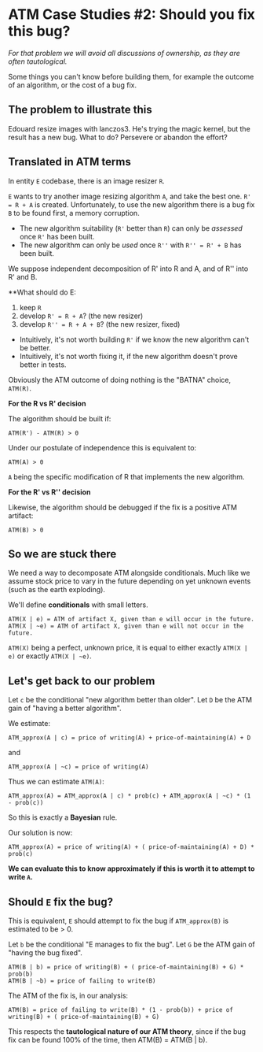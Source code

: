 # ATM Case Studies #2: Should you fix this bug?

_For that problem we will avoid all discussions of ownership, as they are often tautological._

Some things you can't know before building them, for example the outcome of an algorithm, or the cost of a bug fix.


## The problem to illustrate this

Edouard resize images with lanczos3. He's trying the magic kernel, but the result has a new bug. What to do? Persevere or abandon the effort?


## Translated in ATM terms

In entity `E` codebase, there is an image resizer `R`.

`E` wants to try another image resizing algorithm `A`, and take the best one. `R' = R + A` is created.
Unfortunately, to use the new algorithm there is a bug fix `B` to be found first, a memory corruption.

- The new algorithm suitability (`R'` better than `R`) can only be _assessed_ once `R'` has been built.
- The new algorithm can only be _used_ once `R''` with `R'' = R' + B` has been built.

We suppose independent decomposition of R' into R and A, and of R'' into R' and B.

**What should do E:
  1. keep `R`
  2. develop `R' = R + A`? (the new resizer)
  3. develop `R'' = R + A + B`? (the new resizer, fixed)

- Intuitively, it's not worth building `R'` if we know the new algorithm can't be better.
- Intuitively, it's not worth fixing it, if the new algorithm doesn't prove better in tests.


Obviously the ATM outcome of doing nothing is the "BATNA" choice, `ATM(R)`.


**For the R vs R' decision**

The algorithm should be built if:
```
ATM(R') - ATM(R) > 0
```

Under our postulate of independence this is equivalent to:
```
ATM(A) > 0
```

`A` being the specific modification of R that implements the new algorithm.


**For the R' vs R'' decision**

Likewise, the algorithm should be debugged if the fix is a positive ATM artifact:
```
ATM(B) > 0
```


## So we are stuck there

We need a way to decomposate ATM alongside conditionals.
Much like we assume stock price to vary in the future depending on yet unknown events (such as the earth exploding).

We'll define **conditionals** with small letters.
```
ATM(X | e) = ATM of artifact X, given than e will occur in the future.
ATM(X | ~e) = ATM of artifact X, given than e will not occur in the future.
```

`ATM(X)` being a perfect, unknown price, it is equal to either exactly `ATM(X | e)` or exactly `ATM(X | ~e)`.


## Let's get back to our problem

Let `c` be the conditional "new algorithm better than older".
Let `D` be the ATM gain of "having a better algorithm".

We estimate:
```
ATM_approx(A | c) = price of writing(A) + price-of-maintaining(A) + D
```

and

```
ATM_approx(A | ~c) = price of writing(A)
```

Thus we can estimate `ATM(A)`:
```
ATM_approx(A) = ATM_approx(A | c) * prob(c) + ATM_approx(A | ~c) * (1 - prob(c))
```

So this is exactly a **Bayesian** rule.

Our solution is now:

```
ATM_approx(A) = price of writing(A) + ( price-of-maintaining(A) + D) * prob(c)
```

**We can evaluate this to know approximately if this is worth it to attempt to write `A`.**



## Should `E` fix the bug?

This is equivalent, `E` should attempt to fix the bug if `ATM_approx(B)` is estimated to be > 0.


Let `b` be the conditional "E manages to fix the bug".
Let `G` be the ATM gain of "having the bug fixed".
```
ATM(B | b) = price of writing(B) + ( price-of-maintaining(B) + G) * prob(b)
ATM(B | ~b) = price of failing to write(B)
```

The ATM of the fix is, in our analysis:
```
ATM(B) = price of failing to write(B) * (1 - prob(b)) + price of writing(B) + ( price-of-maintaining(B) + G)
```

This respects the **tautological nature of our ATM theory**, since if the bug fix can be found 100% of the time, then ATM(B) = ATM(B | b).

